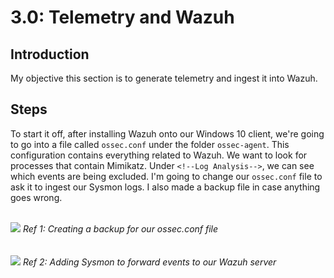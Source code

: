 # 3.0: Telemetry and Wazuh
## Introduction
My objective this section is to generate telemetry and ingest it into Wazuh. 

## Steps
To start it off, after installing Wazuh onto our Windows 10 client, we're going to go into a file called `ossec.conf` under the folder `ossec-agent`. This configuration contains everything related to Wazuh. We want to look for processes that contain Mimikatz. Under `<!--Log Analysis-->`, we can see which events are being excluded. I'm going to change our `ossec.conf` file to ask it to ingest our Sysmon logs. I also made a backup file in case anything goes wrong.

<br>
<img src="https://i.imgur.com/uhXet7R.png">
<i>Ref 1: Creating a backup for our ossec.conf file</i>
<br><br>

<br>
<img src="https://i.imgur.com/6oCL0cq.png">
<i>Ref 2: Adding Sysmon to forward events to our Wazuh server</i>
<br><br>
